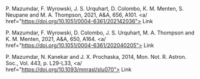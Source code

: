 P. Mazumdar, F. Wyrowski, J. S. Urquhart, D. Colombo, K. M. Menten, S. Neupane and M. A. Thompson, 2021, A&A, 656, A101.  <a/ href="https://doi.org/10.1051/0004-6361/202142036"> Link </a> 

P. Mazumdar, F. Wyrowski, D. Colombo, J. S. Urquhart, M. A. Thompson and K. M. Menten, 2021, A&A,  650, A164. <a/ href="https://doi.org/10.1051/0004-6361/202040205"> Link </a>

P. Mazumdar, N. Kanekar and J. X. Prochaska, 2014, Mon. Not. R. Astron. Soc., Vol. 443, p. L29-L33, <a/ href="https://doi.org/10.1093/mnrasl/slu070"> Link </a>

